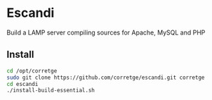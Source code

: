 Escandi
=======

Build a LAMP server compiling sources for Apache, MySQL and PHP

Install
-------

```bash
cd /opt/corretge
sudo git clone https://github.com/corretge/escandi.git corretge
cd escandi
./install-build-essential.sh
```